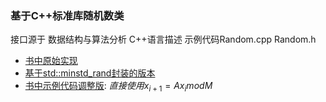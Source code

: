 ### 基于C++标准库随机数类

接口源于 数据结构与算法分析 C++语言描述 示例代码Random.cpp  Random.h

- [书中原始实现](origin)
- [基于std::minstd_rand封装的版本](recipe-01)
- [书中示例代码调整版](recipe-02): $直接使用x_{i+1} = A x_{i} mod M$
